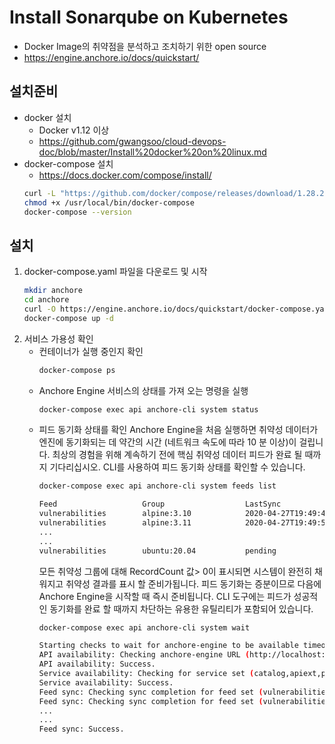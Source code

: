 # Install Sonarqube on Kubernetes
- Docker Image의 취약점을 분석하고 조치하기 위한 open source
- https://engine.anchore.io/docs/quickstart/

## 설치준비
- docker 설치
  - Docker v1.12 이상
  - https://github.com/gwangsoo/cloud-devops-doc/blob/master/Install%20docker%20on%20linux.md
- docker-compose 설치
  - https://docs.docker.com/compose/install/
  ```bash
  curl -L "https://github.com/docker/compose/releases/download/1.28.2/docker-compose-$(uname -s)-$(uname -m)" -o /usr/local/bin/docker-compose
  chmod +x /usr/local/bin/docker-compose
  docker-compose --version
  ```

## 설치
1. docker-compose.yaml 파일을 다운로드 및 시작
   ```bash
   mkdir anchore
   cd anchore
   curl -O https://engine.anchore.io/docs/quickstart/docker-compose.yaml
   docker-compose up -d
   ```
2. 서비스 가용성 확인
   - 컨테이너가 실행 중인지 확인
     ```bash
     docker-compose ps
     ```
   - Anchore Engine 서비스의 상태를 가져 오는 명령을 실행
     ```bash
     docker-compose exec api anchore-cli system status
     ```
   - 피드 동기화 상태를 확인
     Anchore Engine을 처음 실행하면 취약성 데이터가 엔진에 동기화되는 데 약간의 시간 (네트워크 속도에 따라 10 분 이상)이 걸립니다. 최상의 경험을 위해 계속하기 전에 핵심 취약성 데이터 피드가 완료 될 때까지 기다리십시오. CLI를 사용하여 피드 동기화 상태를 확인할 수 있습니다.
     ```bash
     docker-compose exec api anchore-cli system feeds list
     
     Feed                   Group                  LastSync                          RecordCount        
     vulnerabilities        alpine:3.10            2020-04-27T19:49:45.186409        1725               
     vulnerabilities        alpine:3.11            2020-04-27T19:49:59.993730        1904               
     ...
     ...
     vulnerabilities        ubuntu:20.04           pending                           None
     ```
     모든 취약성 그룹에 대해 RecordCount 값> 0이 표시되면 시스템이 완전히 채워지고 취약성 결과를 표시 할 준비가됩니다. 피드 동기화는 증분이므로 다음에 Anchore Engine을 시작할 때 즉시 준비됩니다. CLI 도구에는 피드가 성공적인 동기화를 완료 할 때까지 차단하는 유용한 유틸리티가 포함되어 있습니다.
     ```bash
     docker-compose exec api anchore-cli system wait
     
     Starting checks to wait for anchore-engine to be available timeout=-1.0 interval=5.0
     API availability: Checking anchore-engine URL (http://localhost:8228)...
     API availability: Success.
     Service availability: Checking for service set (catalog,apiext,policy_engine,simplequeue,analyzer)...
     Service availability: Success.
     Feed sync: Checking sync completion for feed set (vulnerabilities)...
     Feed sync: Checking sync completion for feed set (vulnerabilities)...
     ...
     ...
     Feed sync: Success.
     ```
